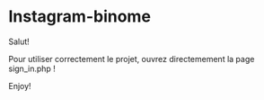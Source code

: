 # Instagram-binome

Salut! 

Pour utiliser correctement le projet, ouvrez directemement la page sign_in.php !

Enjoy!
